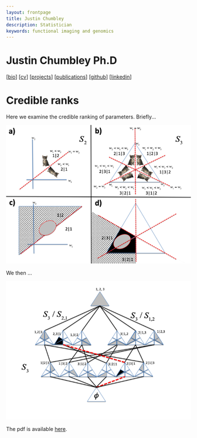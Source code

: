 ```yaml
---
layout: frontpage
title: Justin Chumbley
description: Statistician
keywords: functional imaging and genomics
---
```


# Justin Chumbley Ph.D

[[bio](../index.md)]
[[cv](http://chumbleycode.github.io/chumbleycode.github.io/docs/cv.pdf)]
[[projects](projects.md)]
[[publications](https://scholar.google.com/citations?hl=en&user=YbbXlwIAAAAJ)]
[[github](https://github.com/chumbleycode/)] 
[[linkedin](https://www.linkedin.com/in/chumbleycode)] 

# Credible ranks

Here we examine the credible ranking of parameters.
Briefly...

![](/images/finest_order1.png)

We then ...

![](/images/finest_order2.png)

The pdf is available [here](http://chumbleycode.github.io/chumbleycode.github.io/docs/papers_reports/fcr_apa.pdf).
